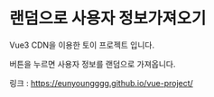 # 랜덤으로 사용자 정보가져오기

Vue3 CDN을 이용한 토이 프로젝트 입니다.

버튼을 누르면 사용자 정보를 랜덤으로 가져옵니다.

링크 : https://eunyoungggg.github.io/vue-project/
